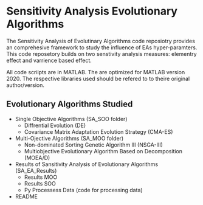 # Sensitivity Analysis Evolutionary Algorithms

The Sensitivity Analysis of Evolutinary Algorithms code reposiotry provides an comprehesive framework to study the influence of EAs hyper-paramters. This code reposetory builds on two senstivity analysis measures: elementry effect and varrience based effect.

All code scriipts are in MATLAB. The are optimized for MATLAB version 2020. 
The respective libraries used should be refered to to theire original author/version.  

## Evolutionary Algorithms Studied
- Single Objective Algorithms (SA_SOO folder)
    - Diffrential Evolution (DE)
    - Covariance Matrix Adaptation Evolution Strategy (CMA-ES)
- Multi-Ojective Algorithms (SA_MOO folder)
    - Non-dominated Sorting Genetic Algorithm III (NSGA-III)
    - Multiobjective Evolutionary Algorithm Based on Decomposition (MOEA/D)
- Results of Sansitivity Analysis of Evolutionary Algorithms (SA_EA_Results)
    - Results MOO
    - Results SOO
    - Py Processess Data (code for processing data)
- README
